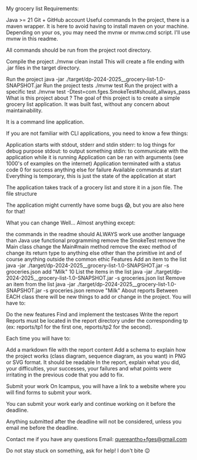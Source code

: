 My grocery list
Requirements:

Java >= 21
Git + GitHub account
Useful commands
In the project, there is a maven wrapper. It is here to avoid having to install maven on your machine. Depending on your os, you may need the mvnw or mvnw.cmd script. I'll use mvnw in this readme.

All commands should be run from the project root directory.

Compile the project
./mvnw clean install
This will create a file ending with .jar files in the target directory.

Run the project
java -jar ./target/dp-2024-2025__grocery-list-1.0-SNAPSHOT.jar
Run the project tests
./mvnw test
Run the project with a specific test
./mvnw test -Dtest=com.fges.SmokeTest#should_allways_pass
What is this project about ?
The goal of this project is to create a simple grocery list application. It was built fast, without any concern about maintainability.

It is a command line application.

If you are not familiar with CLI applications, you need to know a few things:

Application starts with stdout, stderr and stdin
stderr: to log things for debug purpose
stdout: to output something
stdin: to communicate with the application while it is running
Application can be ran with arguments (see 1000's of examples on the internet)
Application terminated with a status code
0 for success
anything else for failure
Available commands at start
Everything is temporary, this is just the state of the application at start

The application takes track of a grocery list and store it in a json file. The file structure

The application might currently have some bugs 😱, but you are also here for that!

What you can change
Well... Almost anything except:

the commands in the readme should ALWAYS work
use another language than Java
use functional programming
remove the SmokeTest
remove the Main class
change the Main#main method
remove the exec method of change its return type to anything else other than the primitive int
and of course anything outside the common ethic
Features
Add an item to the list
java -jar ./target/dp-2024-2025__grocery-list-1.0-SNAPSHOT.jar -s groceries.json add "Milk" 10
List the items in the list
java -jar ./target/dp-2024-2025__grocery-list-1.0-SNAPSHOT.jar -s groceries.json list
Remove an item from the list
java -jar ./target/dp-2024-2025__grocery-list-1.0-SNAPSHOT.jar -s groceries.json remove "Milk"
About reports
Between EACH class there will be new things to add or change in the project. You will have to:

Do the new features
Find and implement the testcases
Write the report
Reports must be located in the report directory under the corresponding tp (ex: reports/tp1 for the first one, reports/tp2 for the second).

Each time you will have to:

Add a markdown file with the report content
Add a schema to explain how the project works (class diagram, sequence diagram, as you want) in PNG or SVG format. It should be readable
In the report, explain what you did, your difficulties, your successes, your failures and what points were irritating in the previous code that you add to fix.

Submit your work
On Icampus, you will have a link to a website where you will find forms to submit your work.

You can submit your work early and continue working on it before the deadline.

Anything submitted after the deadline will not be considered, unless you email me before the deadline.

Contact me if you have any questions
Email: quereantho+fges@gmail.com

Do not stay stuck on something, ask for help! I don't bite 😉